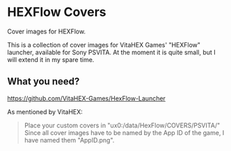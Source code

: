 # HEXFlow Covers
Cover images for HEXFlow.

This is a collection of cover images for VitaHEX Games' "HEXFlow" launcher, available for Sony PSVITA.
At the moment it is quite small, but I will extend it in my spare time.

## What you need?
https://github.com/VitaHEX-Games/HexFlow-Launcher

As mentioned by VitaHEX:
> Place your custom covers in "ux0:/data/HexFlow/COVERS/PSVITA/"
Since all cover images have to be named by the App ID of the game, I have named them "AppID.png".
